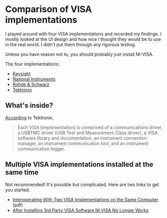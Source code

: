 # Comparison of VISA implementations

I played around with four VISA implementations and recorded my findings. I mostly looked at the UI design and how nice I thought they would be to use in the real world. I didn't put them through any rigorous testing.

Unless you have reason not to, you should probably just install NI-VISA.

The four implementations:

* [Keysight](keysight)
* [National Instruments](national-instruments)
* [Rohde & Schwarz](rohde-and-schwarz)
* [Tektronix](tektronix)

## What's inside?

[According](https://www.tek.com/support/faqs/what-tekvisa-and-how-can-i-use-it-communicate-and-control-my-instrument) to Tektronix,

>Each VISA [implementation] is comprised of a communications driver, a USBTMC driver (USB Test and Measurement Class driver), a VISA software library and documentation, an instrument connection manager, an instrument communication tool, and an instrument communication logger.

## Multiple VISA implementations installed at the same time

Not recommended! It's possible but complicated. Here are two links to get you started.

* [Interoperating With Two VISA Implementations on the Same Computer](https://www.keysight.com/upload/cmc_upload/All/knowledge_code_02_dual_visa_readme.pdf) (pdf)
* [After Installing 3rd Party VISA Software NI VISA No Longer Works](https://knowledge.ni.com/KnowledgeArticleDetails?id=kA00Z0000019KoXSAU&l=en-US)

